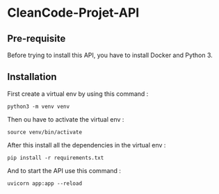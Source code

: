 # CleanCode-Projet-API

## Pre-requisite 

Before trying to install this API, you have to install Docker and Python 3.

## Installation

First create a virtual env by using this command :  
```
python3 -m venv venv
```

Then ou have to activate the virtual env :
```
source venv/bin/activate
```

After this install all the dependencies in the virtual env :
```
pip install -r requirements.txt
```

And to start the API use this command :
```
uvicorn app:app --reload
```
